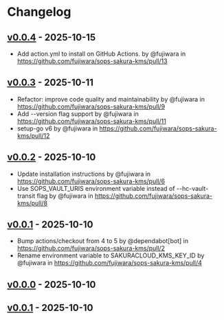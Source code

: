 # Changelog

## [v0.0.4](https://github.com/fujiwara/sops-sakura-kms/compare/v0.0.3...v0.0.4) - 2025-10-15
- Add action.yml to install on GitHub Actions. by @fujiwara in https://github.com/fujiwara/sops-sakura-kms/pull/13

## [v0.0.3](https://github.com/fujiwara/sops-sakura-kms/compare/v0.0.2...v0.0.3) - 2025-10-11
- Refactor: improve code quality and maintainability by @fujiwara in https://github.com/fujiwara/sops-sakura-kms/pull/9
- Add --version flag support by @fujiwara in https://github.com/fujiwara/sops-sakura-kms/pull/11
- setup-go v6 by @fujiwara in https://github.com/fujiwara/sops-sakura-kms/pull/12

## [v0.0.2](https://github.com/fujiwara/sops-sakura-kms/compare/v0.0.1...v0.0.2) - 2025-10-10
- Update installation instructions by @fujiwara in https://github.com/fujiwara/sops-sakura-kms/pull/6
- Use SOPS_VAULT_URIS environment variable instead of --hc-vault-transit flag by @fujiwara in https://github.com/fujiwara/sops-sakura-kms/pull/8

## [v0.0.1](https://github.com/fujiwara/sops-sakura-kms/compare/v0.0.0...v0.0.1) - 2025-10-10
- Bump actions/checkout from 4 to 5 by @dependabot[bot] in https://github.com/fujiwara/sops-sakura-kms/pull/2
- Rename environment variable to SAKURACLOUD_KMS_KEY_ID by @fujiwara in https://github.com/fujiwara/sops-sakura-kms/pull/4

## [v0.0.0](https://github.com/fujiwara/sops-sakura-kms/compare/v0.0.1...v0.0.0) - 2025-10-10

## [v0.0.1](https://github.com/fujiwara/sops-sakura-kms/commits/v0.0.1) - 2025-10-10
